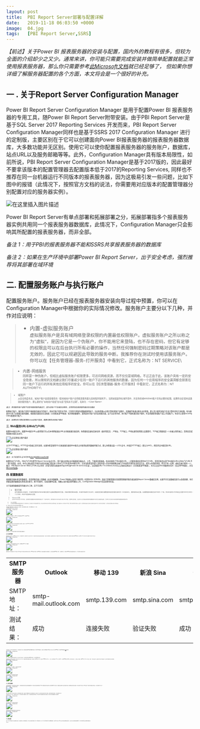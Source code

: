 ```yaml
---
layout: post
title:  PBI Report Server部署与配置详解
date:   2019-11-18 06:03:50 +0000
image:  04.jpg
tags:   [PBI Report Server,SSRS]
---
```


*【前述】关于Power BI 报表服务器的安装与配置，国内外的教程有很多，但较为全面的介绍却少之又少。通常来讲，你可能只需要完成安装并做简单配置就能正常使用报表服务器，那么你只需要参考[此Microsoft文档](https://docs.microsoft.com/en-us/power-bi/report-server/install-report-server)就已经足够了， 但如果你想详细了解服务器配置的各个方面，本文将会是一个很好的补充。*

一 . 关于Report Server Configuration Manager
-----

Power BI Report Server Configuration Manager 是用于配置Power BI 报表服务器的专用工具，随Power BI Report Server附带安装。由于PBI Report Server是基于SQL Server 2017 Reporting Services 开发而来，PBI Report Server Configuration Manager同样也是基于SSRS 2017 Configuration Manager 进行的定制版，主要区别在于它可以创建面向Power BI报表服务器的报表服务器数据库，大多数功能并无区别。使用它可以使你配置报表服务器的服务账户，数据库，站点URL以及服务邮箱等等。此外，Configuration Manager具有版本局限性，如前所说，PBI Report Server Configuration Manager是基于2017版的，因此最好不要拿该版本的配置管理器去配置版本低于2017的Reporting Services, 同样也不推荐在同一台机器运行不同版本的报表服务器，因为这极易引发一些问题，比如下图中的报错（此情况下，按照官方文档的说法，你需要用对应版本的配置管理器分别配置对应的服务器实例）。

![在这里插入图片描述](https://img-blog.csdnimg.cn/20191201180010863.png)

Power BI Report Server有单点部署和拓展部署之分，拓展部署指多个报表服务器实例共用同一个报表服务器数据库，此情况下，Configuration Manager只会影响其所配置的报表服务器，而非全部。

*备注 1：用于PBI的报表服务器不能和SSRS共享报表服务器的数据库*

*备注 2：如果在生产环境中部署Power BI Report Server，出于安全考虑，强烈推荐将其部署在域环境*

二. 配置服务账户与执行账户
-----

配置服务账户。服务账户已经在报表服务器安装向导过程中预置，你可以在Configuration Manager中根据你的实际情况修改。服务账户主要分以下几种，并作对应说明：

>- 内置-虚拟服务账户  
  <small>虚拟服务账户是具有域网络登录权限的内置最低权限账户。虚拟服务账户之所以称之为“虚拟”，是因为它是一个伪账户，你不能用它来登陆，也不存在密码，但它有足够的权限且可以在后台执行所有必要的操作，当然任何强制密码过期策略对该账户都是无效的，因此它可以规避因此导致的服务中断。我推荐你在测试时使用该服务账户。你可以在【任务管理器-服务-打开服务】中看到它，正式名称为：NT SERVICE\ <SERVICENAME><small>

>- 内置-网络服务  
 <small>同样是一种伪账户，但相比虚拟服务账户权限更多，可访问网络资源，而不仅仅是域网络。不过正由于此，该账户具有一定的安全隐患，所以微软的文档建议我们尽量减少在同一账户下运行的其他服务的数量，因为任何一个应用程序的安全漏洞都会损害在同一账户下运行的所有其他应用程序的安全。你可以在【任务管理器-服务-打开服务】中看到它，正式名称为：NT AUTHORITY\ <SERVICENAME><small>

>- 域账户  
  <small>从安全角度考虑，域用户账户是最受推荐的（使用域用户账户会将报表服务器与其他程序隔离开）。当然前提是你在域环境中，并且你的域windows账户具有必要的权限。如果你决定使用该类别的服务账户，那么最好在“本地用户和组”处勾选“密码永不过期”。名称为：<Domain Name>\<User Name><small>

*备注：修改服务账户通常不会影响报表服务器运行，因为旧账户不会被自动移除。应用修改后报表服务器会自动重启*

配置执行账户。服务账户是用于报表服务器运行的账户，而执行账户则完全不同，它是用于获取外部数据源的账户。比如你需要从远程计算机获取产品图片，且数据不能通过匿名访问获取，那么至少要求该账户在该计算机具有只读权限。每当报表中引用了远程服务器的数据，报表服务器就会在该报表（分页报表或PBI报表）每次刷新数据时，调用该执行账户访问远程服务器。出于安全性考虑，执行账户不要和服务账户相同，并且需要使用域账户(或工作组账户)。你还可以使用rsconfig Utility配置执行账户。

*备注：如果你的计算机使用Microsoft账户登录，需要切换到本地帐户模式*

三. Web服务URL与Web门户URL
-----

配置Web服务URL。配置Web服务URL以使得我们可以在本地网络通过URL访问报表服务器实例，你需要指定虚拟目录名称（最好用英文）, IP地址，TCP端口。IP地址通常使用默认设置即可，TCP端口需要指定一个未被占用的端口，否则会造成报表服务器无法访问。

![在这里插入图片描述](https://img-blog.csdnimg.cn/20191201180052673.png?x-oss-process=image/watermark,type_ZmFuZ3poZW5naGVpdGk,shadow_10,text_d3d3LmQtYmkudGVjaA==,size_16,color_FFFFFF,t_70)

关于HTTPS端口。HTTPS证书及端口是可选项，如果你希望使用SSL在报表服务器和Web服务之间使用加密的数据传输方式，那么你需要安装一个SSL证书，并指定HTTPS端口（默认为443），然后将证书绑定到URL。

![在这里插入图片描述](https://img-blog.csdnimg.cn/20191201180102954.png?x-oss-process=image/watermark,type_ZmFuZ3poZW5naGVpdGk,shadow_10,text_d3d3LmQtYmkudGVjaA==,size_16,color_FFFFFF,t_70)

*备注：关于安装SSL证书可参考[此文](https://blog.csdn.net/qq_44794714/article/details/103077575)或[此Microsoft文档](https://docs.microsoft.com/en-us/sql/reporting-services/security/configure-ssl-connections-on-a-native-mode-report-server?view=sql-server-ver15)*

配置Web门户URL。Web门户URL即PBI Report Server站点URL，用户通过此地址访问报表服务器站点，上传，下载或查看报表。每当你修改了Web服务URL，一定要到重新应用Web门户URL，否则可能会出现"Web服务URL与Web门户URL不一致"的错误。此外，你可以通过指定不同的主机名和端口指定多个Web门户URL和Web服务URL，比如当你希望内部人员和外部人员访问报表服务器门户时使用不同的安全验证方法，就可以利用此特性，但对于同一实例，虚拟目录只能有一个。
备注：PBI Report Server Web门户URL可以传参（尽管可用的功能暂时不如SSRS及Power BI Services丰富）。比如报表URL+?rs:embed=true可以让报表全屏显示（分页报表及PBI报表），也可以设定filter参数预先切片（仅支持PBI报表），详见[Microsoft文档](https://docs.microsoft.com/en-us/power-bi/service-url-filters)。

四. 配置数据库
------

报表服务器本身没有数据库，而是把服务器上的数据（如共享数据集，Power BI报表以及用户角色等）托管到SQL SERVER。因此它需要管理员在配置管理器将服务器连接到Report Server数据库实例，如果不存在该数据库就可以选择新建，你只需要设置好数据库名称和语言即可，剩下的操作，包括创建特定表，视图以及存储过程等繁杂工作，Configuration Manager会自动帮你完成。

关于连接到数据库的凭据分为三种，见下方说明：

>- 服务凭据  
  <small>该凭据是默认的选项，它使用内置的Windows服务提供·连接到数据库的凭据，具备所需的最低权限。在域环境或用于测试时，如果报表服务器数据库和报表服务器在同一台机器运行，推荐使用此设置。如果数据库和服务器不在同一个域，除非你使用工作组安全设置并且它们在同一个工作组，否则不能使用此设置。<small>

>- Windows凭据  
 <small>使用Windows账户作为凭据。当报表服务器数据库和报表服务器在同一个域环境中时，推荐使用Windows域用户账户作为凭据，但需要注意的是，该域用户必须具备在报表服务器数据库中读写及创建表的权限，否则你将无法成功完成报表服务器数据库配置向导。<small>

>- SQL Sever凭据  
  <small>仅当报表服务器数据库和报表服务器不在同一域环境中用此，因为该情况下你不能使用服务凭据，并且在域环境外的Windows凭据不会有所需的权限，因此只能使用SQL Server账户作为凭据，需要注意该类凭据可能存在安全隐患，并且需要检查该账户是否实施了强制密码过期或“用户在下次登录必须更改密码“，最好取消这些策略以避免不必要的麻烦。<small>

*备注：数据库用户权限以及其他高级设置需要使用SSMS进行设置*

当报表服务器数据库部署于同一域环境下的另一台计算机时，除设置必要的用户权限外，你可能还需要完成以下几个步骤：

1.到SSMS检查数据库实例是否允许远程连接

![在这里插入图片描述](https://img-blog.csdnimg.cn/20191201180114885.png)

2.开启SQL Server配置管理器，在SQL Server网络配置处启用TCP/IP，并设置其TCP端口：

![在这里插入图片描述](https://img-blog.csdnimg.cn/20191201180123651.png?x-oss-process=image/watermark,type_ZmFuZ3poZW5naGVpdGk,shadow_10,text_d3d3LmQtYmkudGVjaA==,size_16,color_FFFFFF,t_70)

3.在服务器端的控制面板中打开防火墙进入高级设置，新建两个入站规则，分别为TCP 1433 和 UDP 1434。

![在这里插入图片描述](https://img-blog.csdnimg.cn/20191201180128782.png?x-oss-process=image/watermark,type_ZmFuZ3poZW5naGVpdGk,shadow_10,text_d3d3LmQtYmkudGVjaA==,size_16,color_FFFFFF,t_70)

经过这些设置，就可以保证本地报表服务器能够正常连接到远程数据库了。

五. 电子邮件服务
-----

配置电子邮件--准备工作。在PBI Report Server中，可以创建报表订阅，使特定报表（暂支持分页报表）可以按期以你所设定的文件格式发送到指定一个或多个用户的邮箱。在未配置电子邮件前，报表服务器的订阅方式中"电子邮件"是不可见的，配置好电子邮件地址和SMTP服务器后，重启Report Server即可在订阅页面看到"电子邮件"的订阅方式：

![在这里插入图片描述](https://img-blog.csdnimg.cn/20191201180142787.png?x-oss-process=image/watermark,type_ZmFuZ3poZW5naGVpdGk,shadow_10,text_d3d3LmQtYmkudGVjaA==,size_16,color_FFFFFF,t_70)

由于报表服务器订阅服务托管在SQL Server中执行，因此需要开启SQL Sever 代理服务：

![在这里插入图片描述](https://img-blog.csdnimg.cn/20191201180157788.png?x-oss-process=image/watermark,type_ZmFuZ3poZW5naGVpdGk,shadow_10,text_d3d3LmQtYmkudGVjaA==,size_16,color_FFFFFF,t_70)

配置电子邮件--填写基本信息。在Configuration Manager的"电子邮件设置"处填写发件人地址，SMTP服务器等信息（其中SMTP服务器可以使用远程服务器或本地服务器，此处以使用远程SMTP服务器为例）。根据我的测试，不是所有的SMTP服务器都能连接或验证成功，以下列出我的测试结果供大家参考：

<div class="table-container">
  <table>
    <tr><th>SMTP 服务器</th><th>Outlook</th><th>移动 139</th><th>新浪 Sina</th><th>QQ</th></tr>
    <tr><td>SMTP 地址：</td><td>smtp-mail.outlook.com</td><td>smtp.139.com</td><td>smtp.sina.com</td><td>smtp.qq.com</td></tr>
    <tr><td>测试结果：</td><td>成功</td><td>连接失败</td><td>验证失败</td><td>成功</td></tr>
  </table>
</div>

在身份验证处，选择"用户名和密码(基本)"，用户名即发件人地址，密码处如果是使用QQ邮箱则需要填写授权码，而非你的QQ邮箱密码，当然在此之前你需要到【QQ邮箱--设置--账户】处开启SMTP服务（有关获取QQ邮箱授权码[点此](https://service.mail.qq.com/cgi-bin/help?subtype=1&id=28&no=1001256)查看详情）

![在这里插入图片描述](https://img-blog.csdnimg.cn/20191201180212624.png?x-oss-process=image/watermark,type_ZmFuZ3poZW5naGVpdGk,shadow_10,text_d3d3LmQtYmkudGVjaA==,size_16,color_FFFFFF,t_70)

*备注：如果你指定的SMTP支持匿名连接，你可以选择"无身份验证"，或者你选择使用本地SMTP服务器时，可以选择NTLM身份验证*

配置电子邮件--使用配置文件配置。你也可以打开rsreportserver.config文件填写并修改部分配置 （文件位置: <你的PBI Report Server 根目录>/PBIRS/ReportServer）。其中，在<SMTPServerPort>处填写端口号"25",<SMTPUseSSL>处一般填写False，在<DefaultHostName>填写SMTP服务器的IP地址（但这不是必须的）。
在完成以上步骤后，回到PBI Report Server门户网站，创建一个订阅并设定计划，如果仅用于测试则可以跳过此步（设定计划同样适用于文件共享服务）：

![在这里插入图片描述](https://img-blog.csdnimg.cn/20191201180226101.png?x-oss-process=image/watermark,type_ZmFuZ3poZW5naGVpdGk,shadow_10,text_d3d3LmQtYmkudGVjaA==,size_16,color_FFFFFF,t_70)

建立订阅完成后，点击"立即运行"，测试成功后如下图所示：

![在这里插入图片描述](https://img-blog.csdnimg.cn/20191201180233945.png?x-oss-process=image/watermark,type_ZmFuZ3poZW5naGVpdGk,shadow_10,text_d3d3LmQtYmkudGVjaA==,size_16,color_FFFFFF,t_70)

你所设定的收件人将会成功收到报表订阅邮件：

![在这里插入图片描述](https://img-blog.csdnimg.cn/20191201180241709.png?x-oss-process=image/watermark,type_ZmFuZ3poZW5naGVpdGk,shadow_10,text_d3d3LmQtYmkudGVjaA==,size_16,color_FFFFFF,t_70)

六. 文件共享服务
-----

设定文件共享服务，可以在域环境或工作组环境下，让你所授权的用户到共享文件夹查看或获取报表。访问共享文件夹的凭据有两种，Windows凭据和文件共享账户凭据，如果你使用Windows凭据，必须确保该账户拥有对该文件夹的读写权限，如果你使用文件共享账户凭据，则必须事先在Configuration Manager的"订阅设置"处配置文件共享账户，否则该凭据不可用（如下）：

![在这里插入图片描述](https://img-blog.csdnimg.cn/20191201180251564.png?x-oss-process=image/watermark,type_ZmFuZ3poZW5naGVpdGk,shadow_10,text_d3d3LmQtYmkudGVjaA==,size_16,color_FFFFFF,t_70)

*备注：文件共享账户可以和执行账户相同，但不能和服务账户相同。但此情况下需要确保执行账户的管理员权限，否则会引发" 不允许所请求的注册表访问权"的错误，如果不能得到足够的权限，可以考虑删除执行账户。*

回到PBI Report Server站点，新建文件共享订阅，在下图页面填上必要的信息。此处有一个很好的特性就是"覆盖选项", 你可以选择"添加更新的版本时文件名递增", 这对用户查阅历史数据提供了很大的便利。

![在这里插入图片描述](https://img-blog.csdnimg.cn/20191201180259948.png?x-oss-process=image/watermark,type_ZmFuZ3poZW5naGVpdGk,shadow_10,text_d3d3LmQtYmkudGVjaA==,size_16,color_FFFFFF,t_70)

运行该文件共享订阅，测试成功后如下图所示：

![在这里插入图片描述](https://img-blog.csdnimg.cn/20191201180311850.png)

同时在共享文件夹你会看到报表服务器发送的报表文件：

![在这里插入图片描述](https://img-blog.csdnimg.cn/2019120118031721.png)

七. 其他设置
-----

到此，Power BI报表服务器的主要配置已经讲完，如果在配置以上内容时遇到错误，你可以及时查阅报表服务器日志以了解错误原因。此外，还有一些其他的配置也许也是你需要用到的，比如在Configuration Manager中的加密密钥和集成云服务，以及在本文开头提到的拓展部署等等，也许这些内容我会在日后的博客中再做补充。

*End~ :D*